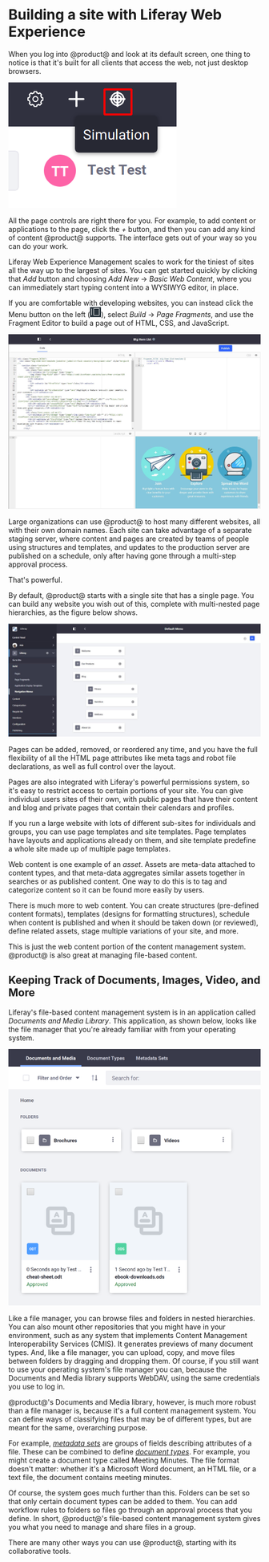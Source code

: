 # Building a site with Liferay Web Experience [](id=building-a-site-with-liferay-web-experience)

When you log into @product@ and look at its default screen, one thing to notice is
that it's built for all clients that access the web, not just desktop browsers. 

![Figure 1: If you click this button, a preview appears that lets you see how the page would look when displayed at various device resolutions.](../../images/01-simulate.png)

All the page controls are right there for you. For example, to add content or
applications to the page, click the *+* button, and then you can add any kind
of content @product@ supports. The interface gets out of your way so you can do
your work. 

Liferay Web Experience Management scales to work for the tiniest of sites all
the way up to the largest of sites. You can get started quickly by clicking
that *Add* button and choosing *Add New* &rarr; *Basic Web Content*, where you
can immediately start typing content into a WYSIWYG editor, in place. 

If you are comfortable with developing websites, you can instead click the Menu
button on the left 
(![Menu](../../images/icon-menu.png)), select *Build* &rarr; *Page Fragments*, and use the Fragment Editor to build a page out of HTML, CSS, and JavaScript. 

![Figure 2: Fragments comprise HTML, CSS, and JavaScript, and can be used as building blocks for pages.](../../images/01-fragment-editor.png)

Large organizations can use @product@ to host many different websites, all
with their own domain names. Each site can take advantage of a separate staging
server, where content and pages are created by teams of people using structures
and templates, and updates to the production server are published on
a schedule, only after having gone through a multi-step approval process. 

That's powerful. 

By default, @product@ starts with a single site that has a single page. You
can build any website you wish out of this, complete with multi-nested page
hierarchies, as the figure below shows. 

![Figure 3: Liferay's page hierarchies are easy to create, using a tree structure that's familiar to anyone who has used a file manager.](../../images/01-page-hierarchy.png)

Pages can be added, removed, or reordered any time, and you have the full
flexibility of all the HTML page attributes like meta tags and robot file
declarations, as well as full control over the layout. 

Pages are also integrated with Liferay's powerful permissions system, so it's
easy to restrict access to certain portions of your site. You can give
individual users sites of their own, with public pages that have their content
and blog and private pages that contain their calendars and profiles. 

If you run a large website with lots of different sub-sites for individuals
and groups, you can use page templates and site templates. Page templates have
layouts and applications already on them, and site template predefine a whole
site made up of multiple page templates. 

Web content is one example of an *asset*. Assets are meta-data attached to
content types, and that meta-data aggregates similar assets together in
searches or as published content. One way to do this is to tag and categorize
content so it can be found more easily by users. 

There is much more to web content. You can create structures (pre-defined
content formats), templates (designs for formatting structures), schedule when
content is published and when it should be taken down (or reviewed), define
related assets, stage multiple variations of your site, and more. 

This is just the web content portion of the content management system.
@product@ is also great at managing file-based content. 

## Keeping Track of Documents, Images, Video, and More [](id=keeping-track-of-documents-images-video-and-more)

Liferay's file-based content management system is in an application called
*Documents and Media Library*. This application, as shown below, looks like the
file manager that you're already familiar with from your operating system. 

![Figure 4: @product@'s Documents and Media library was purposefully designed to be familiar to anyone who uses a computer.](../../images/01-docs-and-media.png)

Like a file manager, you can browse files and folders in nested hierarchies. You
can also mount other repositories that you might have in your environment, such
as any system that implements Content Management Interoperability Services
(CMIS). It generates previews of many document types. And, like a file manager,
you can upload, copy, and move files between folders by dragging and dropping
them. Of course, if you still want to use your operating system's file manager
you can, because the Documents and Media library supports WebDAV, using the
same credentials you use to log in. 

@product@'s Documents and Media library, however, is much more robust than
a file manager is, because it's a full content management system. You can define
ways of classifying files that may be of different types, but are meant for the
same, overarching purpose. 

For example, [*metadata sets*](/discover/portal/-/knowledge_base/7-1/metadata-sets)
are groups of fields describing attributes of a file. These can be combined to
define [*document types*](/discover/portal/-/knowledge_base/7-1/document-types). 
For example, you might create a document type called
Meeting Minutes. The file format doesn't matter: whether it's a Microsoft Word
document, an HTML file, or a text file, the document contains meeting minutes. 

Of course, the system goes much further than this. Folders can be set so that
only certain document types can be added to them. You can add workflow rules to
folders so files go through an approval process that you define. In short,
@product@'s file-based content management system gives you what you need
to manage and share files in a group. 

There are many other ways you can use @product@, starting with its
collaborative tools. 
